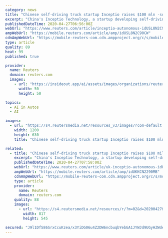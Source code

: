 ```yaml
---
category: news
title: "Chinese self-driving truck startup Inceptio raises $100 mln -sources"
excerpt: "China's Inceptio Technology, a startup developing self-driving trucks, has raised $100 million in its latest funding round from logistics firm GLP, its key strategic investor G7 and other investors, two sources familiar with the matter told Reuters."
publishedDateTime: 2020-04-27T06:56:00Z
webUrl: "https://www.reuters.com/article/inceptio-autonomous-idUSL8N2C90CW"
ampWebUrl: "https://mobile.reuters.com/article/amp/idUSL8N2C90CW"
cdnAmpWebUrl: "https://mobile-reuters-com.cdn.ampproject.org/c/s/mobile.reuters.com/article/amp/idUSL8N2C90CW"
type: article
quality: 89
heat: 99
published: true

provider:
  name: Reuters
  domain: reuters.com
  images:
    - url: "https://insideout.app/ai/assets/images/organizations/reuters.com-50x50.jpg"
      width: 50
      height: 50

topics:
  - AI in Autos
  - AI

images:
  - url: "https://s4.reutersmedia.net/resources_v3/images/rcom-default.png"
    width: 1200
    height: 630
    title: "Chinese self-driving truck startup Inceptio raises $100 mln -sources"

related:
  - title: "Chinese self-driving truck startup Inceptio raises $100 million - sources"
    excerpt: "China's Inceptio Technology, a startup developing self-driving trucks, has raised $100 million in its latest funding round from logistics firm GLP, its key strategic investor G7 and other investors, two sources familiar with the matter told Reuters."
    publishedDateTime: 2020-04-27T07:58:00Z
    webUrl: "https://www.reuters.com/article/uk-inceptio-autonomous-idUKKCN2290MB"
    ampWebUrl: "https://mobile.reuters.com/article/amp/idUKKCN2290MB"
    cdnAmpWebUrl: "https://mobile-reuters-com.cdn.ampproject.org/c/s/mobile.reuters.com/article/amp/idUKKCN2290MB"
    type: article
    provider:
      name: Reuters
      domain: reuters.com
    quality: 88
    images:
      - url: "https://s4.reutersmedia.net/resources/r/?m=02&d=20200427&t=2&i=1516550136&w=&fh=545px&fw=&ll=&pl=&sq=&r=LYNXNPEG3Q09T"
        width: 817
        height: 545

secured: "J9l1DfS86SrxCcuKzea/x3YiDG06u4Z2DW6ncbuqbYebGA1JYWJd9UGyHZWdeVB7dTjbx57PM4mhpifb9hD28gVSGtTmxacJns+Ltb2mrCv4R+TaujVVGCg/qEwMC+T018fxvpF+h+Juj9AaPh/EQA9CrGc6+eesN8Nl6N2UDS75pCoHGLv2jwGrZGYLe68hgTUE8L30NFit7JciNzWq5Jf2MP0rm0jA3R53Nn8hU6lamGgm+cVwcDx2aTBcSQEOitNaJ9o4gHIAxvLM59EFZAlyldn4+VLrv+gSEn4iASWRaGQGdEZ8pNbaJQ5M+8n5;o4sQBQtZmX968nxTWyZLWg=="
---
```


